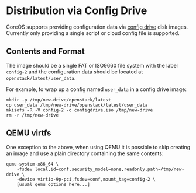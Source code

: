 # Distribution via Config Drive

CoreOS supports providing configuration data via [config drive][config-drive]
disk images. Currently only providing a single script or cloud config file is
supported.

[config-drive]: http://docs.openstack.org/user-guide/content/enable_config_drive.html#config_drive_contents

## Contents and Format

The image should be a single FAT or ISO9660 file system with the label
`config-2` and the configuration data should be located at
`openstack/latest/user_data`.

For example, to wrap up a config named `user_data` in a config drive image:

    mkdir -p /tmp/new-drive/openstack/latest
    cp user_data /tmp/new-drive/openstack/latest/user_data
    mkisofs -R -V config-2 -o configdrive.iso /tmp/new-drive
    rm -r /tmp/new-drive

## QEMU virtfs

One exception to the above, when using QEMU it is possible to skip creating an
image and use a plain directory containing the same contents:

    qemu-system-x86_64 \
        -fsdev local,id=conf,security_model=none,readonly,path=/tmp/new-drive \
        -device virtio-9p-pci,fsdev=conf,mount_tag=config-2 \
        [usual qemu options here...]
